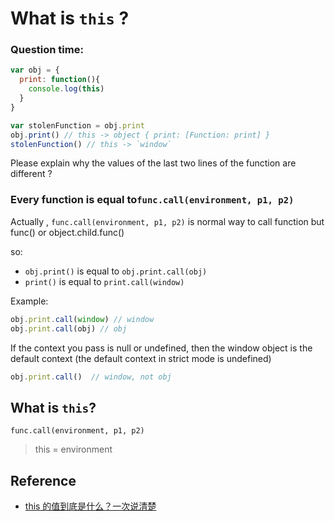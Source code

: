 # What is `this` ?

### Question time:

```js
var obj = {
  print: function(){
    console.log(this)
  }
}

var stolenFunction = obj.print
obj.print() // this -> object { print: [Function: print] }
stolenFunction() // this -> `window`
```
Please explain why the values of the last two lines of the function are different ?

### Every function is equal to`func.call(environment, p1, p2)`

Actually , `func.call(environment, p1, p2)` is normal way to call function but func() or object.child.func()

so: 

- `obj.print()`  is equal to `obj.print.call(obj)`
- `print()`  is equal to `print.call(window)`

Example:

```js
obj.print.call(window) // window
obj.print.call(obj) // obj
```

If the context you pass is null or undefined, then the window object is the default context (the default context in strict mode is undefined)

```js
obj.print.call()  // window, not obj
```

## What is `this`?

 `func.call(environment, p1, p2)`

> this = environment 

## Reference

- [this 的值到底是什么？一次说清楚](https://zhuanlan.zhihu.com/p/23804247)